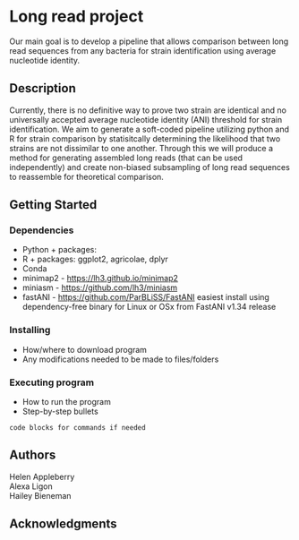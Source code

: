 # Long read project

Our main goal is to develop a pipeline that allows comparison between long read sequences from any bacteria for strain identification using average nucleotide identity.

## Description

Currently, there is no definitive way to prove two strain are identical and no universally accepted average nucleotide identity (ANI) threshold for strain identification. We aim to generate a soft-coded pipeline utilizing python and R for strain comparison by statisitcally determining the likelihood that two strains are not dissimilar to one another. Through this we will produce a method for generating assembled long reads (that can be used independently) and create non-biased subsampling of long read sequences to reassemble for theoretical comparison.

## Getting Started

### Dependencies

* Python + packages: 
* R + packages: ggplot2, agricolae, dplyr
* Conda
* minimap2 - https://lh3.github.io/minimap2
* miniasm - https://github.com/lh3/miniasm
* fastANI - https://github.com/ParBLiSS/FastANI easiest install using dependency-free binary for Linux or OSx from FastANI v1.34 release

### Installing

* How/where to download program
* Any modifications needed to be made to files/folders

### Executing program

* How to run the program
* Step-by-step bullets
```
code blocks for commands if needed
```

## Authors

Helen Appleberry<br>
Alexa Ligon<br>
Hailey Bieneman<br>

## Acknowledgments

